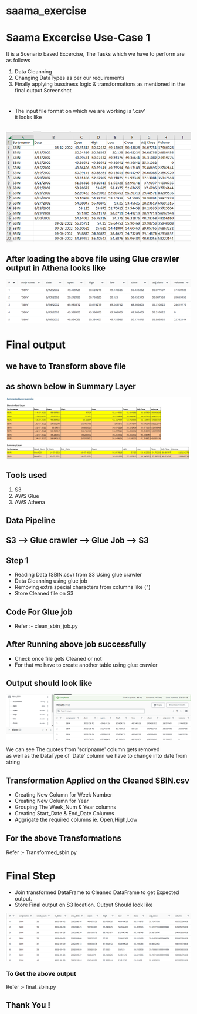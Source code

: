 # saama_exercise


# Saama Excercise Use-Case 1

It is a Scenario based Excercise, The Tasks which we have to perform 
are as follows
1. Data Cleanning
2. Changing DataTypes as per our requirements
3. Finally applying bussiness logic & transformations as mentioned in the final output Screenshot


# 
* The input file format on which we are working is '.csv'  
   it looks like


## 

![App Screenshot](https://raw.githubusercontent.com/Amitkavle45/saama_exercise/main/raw_SBIN.png)

## After loading the above file using Glue crawler output in Athena looks like

![App Screenshot](https://raw.githubusercontent.com/Amitkavle45/saama_exercise/main/sbin_athena.png)
# Final output 
## we have to Transform above file 
## as shown below in Summary Layer

![App Screenshot](https://raw.githubusercontent.com/Amitkavle45/saama_exercise/main/Image_20230102_193027_243.png)
## Tools used  

1. S3
2. AWS Glue
3. AWS Athena


## Data Pipeline 

## S3 --> Glue crawler --> Glue Job --> S3

## Step 1

* Reading Data (SBIN.csv) from S3 Using glue crawler
* Data Cleanning using glue job
* Removing extra special characters from columns like (")
* Store Cleaned file on S3 

## Code For Glue job

* Refer :- clean_sbin_job.py

## After Running above job successfully
* Check once file gets Cleaned or not
* For that we have to create another table using glue crawler

## Output should look like

![App Screenshot](https://raw.githubusercontent.com/Amitkavle45/saama_exercise/main/cleaned_sbin.png)

We can see The quotes from 'scripname' column gets removed  
as well as the DataType of 'Date' column we have to change into date from string

##  Transformation Applied on the Cleaned SBIN.csv

*  Creating New Column for Week Number
*  Creating New Column for Year
*  Grouping The Week_Num & Year columns
*  Creating Start_Date & End_Date Columns
*  Aggrigate the required columns ie. Open,High,Low

## For the above Transformations 
Refer :- Transformed_sbin.py

# Final Step
* Join transformed DataFrame to Cleaned DataFrame to get Expected output.
* Store Final output on S3 location.
Output Should look like

![App Screenshot](https://raw.githubusercontent.com/Amitkavle45/saama_exercise/main/Final_sbin.png)

### To Get the above output
Refer :- final_sbin.py


## Thank You !
